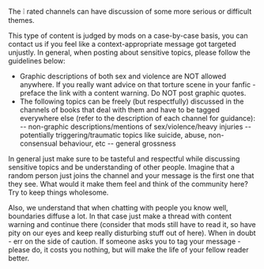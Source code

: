 The ❕ rated channels can have discussion of some more serious or difficult themes.

This type of content is judged by mods on a case-by-case basis, you can contact us if you feel like a context-appropriate message got targeted unjustly. In general, when posting about sensitive topics, please follow the guidelines below:

- Graphic descriptions of both sex and violence are NOT allowed anywhere. If you really want advice on that torture scene in your fanfic - preface the link with a content warning. Do NOT post graphic quotes.
- The following topics can be freely (but respectfully) discussed in the channels of books that deal with them and have to be tagged everywhere else (refer to the description of each channel for guidance):
-- non-graphic descriptions/mentions of sex/violence/heavy injuries
-- potentially triggering/traumatic topics like suicide, abuse, non-consensual behaviour, etc
-- general grossness

In general just make sure to be tasteful and respectful while discussing sensitive topics and be understanding of other people. Imagine that a random person just joins the channel and your message is the first one that they see. What would it make them feel and think of the community here? Try to keep things wholesome.

Also, we understand that when chatting with people you know well, boundaries diffuse a lot. In that case just make a thread with content warning and continue there (consider that mods still have to read it, so have pity on our eyes and keep really disturbing stuff out of here).
When in doubt - err on the side of caution. If someone asks you to tag your message - please do, it costs you nothing, but will make the life of your fellow reader better.